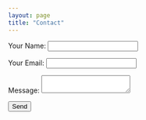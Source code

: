 ```yaml
---
layout: page
title: "Contact"
---
```



<form name="contact" method="POST" netlify>
  <p>
    <label>
      Your Name:
      <input type="text" name="name">
    </label>
  </p>
  <p>
    <label>
      Your Email:
      <input type="email" name="email">
    </label>
  </p>
  <p>
    <label>
      Message:
      <textarea name="message"></textarea>
    </label>
  </p>
  <p>
    <button type="submit">Send</button>
  </p>
</form>